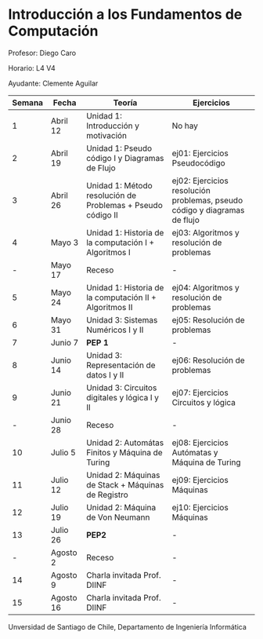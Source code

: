 # Introducción a los Fundamentos de Computación

Profesor: Diego Caro

Horario: L4 V4

Ayudante: Clemente Aguilar



Semana | Fecha | Teoría | Ejercicios |  
-------|-------|-------|-------|   
1 | Abril 12 | Unidad 1: Introducción y motivación  | No hay
2 | Abril 19 | Unidad 1: Pseudo código I y Diagramas de Flujo | ej01: Ejercicios Pseudocódigo
3 | Abril 26 | Unidad 1: Método resolución de Problemas + Pseudo código II  | ej02: Ejercicios resolución problemas, pseudo código y diagramas de flujo
4 | Mayo 3 | Unidad 1: Historia de la computación I + Algoritmos I | ej03: Algoritmos y resolución de problemas
\- |Mayo 17 | Receso | -
5 | Mayo 24 | Unidad 1: Historia de la computación II + Algoritmos II  | ej04: Algoritmos y resolución de problemas
6 | Mayo 31 | Unidad 3: Sistemas Numéricos I y II | ej05: Resolución de problemas
7 | Junio 7 | **PEP 1**  | -
8 | Junio 14 | Unidad 3: Representación de datos I y II  | ej06: Resolución de problemas
9| Junio 21 | Unidad 3: Circuitos digitales y lógica I y II  | ej07: Ejercicios Circuitos y lógica
\- | Junio 28 | Receso | -
10 | Julio 5 | Unidad 2: Automátas Finitos y Máquina de Turing | ej08: Ejercicios Autómatas y Máquina de Turing
11 | Julio 12 | Unidad 2: Máquinas de Stack + Máquinas de Registro  | ej09: Ejercicios Máquinas
12 | Julio 19 | Unidad 2: Máquina de Von Neumann  | ej10: Ejercicios Máquinas
13 | Julio 26 | **PEP2**  | -
\- | Agosto 2 | Receso | -
14 | Agosto 9 | Charla invitada Prof. DIINF | -
15 | Agosto 16 | Charla invitada Prof. DIINF | -

 Unversidad de Santiago de Chile, Departamento de Ingeniería Informática